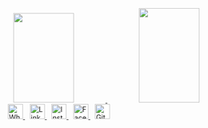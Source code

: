 <div align="center">
  <a href="https://github.com/BunoQueiroz">
  <img height="180em" width="49%" src="https://github-readme-stats.vercel.app/api?username=BunoQueiroz&show_icons=true&theme=dark&include_all_commits=true&count_private=false"/>
  <img height="190em" width="49%" src="https://github-readme-stats.vercel.app/api/top-langs/?username=BunoQueiroz&layout=compact&langs_count=7&theme=dark"/>
</div>
<div style="width: 80%; margin: 0 auto;">
    <div style="display: inline; margin: 1rem 0.3rem;">
        <a href="https://api.whatsapp.com/send?phone=5585981639630">
            <img style="background-color: white;" src="https://www.svgrepo.com/show/349563/whatsapp.svg" width="30rem" height="30rem" srcset="https://www.svgrepo.com/show/349563/whatsapp.svg 4x" alt="Whatsapp Icon" title="Whatsapp Icon">
        </a>   
    </div>
    <div style="display: inline; margin: 1rem 0.3rem;">
        <a href="https://www.linkedin.com/in/bruno-de-castro-queiroz-47a911225/">
            <img style="background-color: white;" src="https://www.svgrepo.com/show/70809/linkedin.svg" width="30rem" height="30rem" srcset="https://www.svgrepo.com/show/70809/linkedin.svg 4x" alt="Linkedin Icon" title="Linkedin Icon">
        </a>
    </div>
    <div style="display: inline; margin: 1rem 0.3rem;">
        <a href="https://www.instagram.com/bruno.castro.q/">
            <img style="background-color: white;" src="https://www.svgrepo.com/show/13639/instagram.svg" width="30rem" height="30rem" srcset="https://www.svgrepo.com/show/13639/instagram.svg 4x" alt="Instagram Icon" title="Instagram Icon">
        </a>
    </div>
    <div style="display: inline; margin: 1rem 0.3rem;">
        <a href="https://www.facebook.com/brunodecastro.castroqueiroz/">
            <img style="background-color: white;" src="https://www.svgrepo.com/show/13643/facebook.svg" width="30rem" height="30rem" srcset="https://www.svgrepo.com/show/13643/facebook.svg 4x" alt="Facebook Icon" title="Facebook Icon">
        </a>
    </div>
    <div style="display: inline; margin: 1rem 0.3rem;">
        <a href="https://github.com/BunoQueiroz">
            <img style="background-color: white;" src="https://www.svgrepo.com/show/394174/github.svg" width="30rem" height="30rem" srcset="https://www.svgrepo.com/show/394174/github.svg 4x" alt="Github Icon" title="Github Icon">
        </a>
    </div>
</div>
